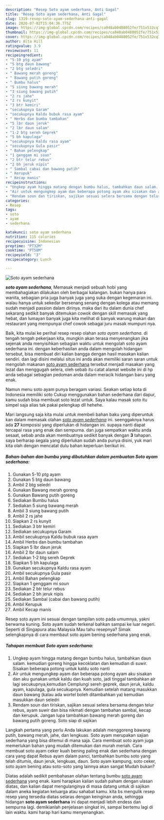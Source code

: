 ```yaml
---
description: "Resep Soto ayam sederhana, Anti Gagal"
title: "Resep Soto ayam sederhana, Anti Gagal"
slug: 1319-resep-soto-ayam-sederhana-anti-gagal
date: 2020-07-02T15:04:36.775Z
image: https://img-global.cpcdn.com/recipes/ca948ab0488052fe/751x532cq70/soto-ayam-sederhana-foto-resep-utama.jpg
thumbnail: https://img-global.cpcdn.com/recipes/ca948ab0488052fe/751x532cq70/soto-ayam-sederhana-foto-resep-utama.jpg
cover: https://img-global.cpcdn.com/recipes/ca948ab0488052fe/751x532cq70/soto-ayam-sederhana-foto-resep-utama.jpg
author: Alta Hill
ratingvalue: 3.9
reviewcount: 11
recipeingredient:
- "5-10 ptg ayam"
- "5 btg daun bawang"
- "2 btg seledri"
- " Bawang merah goreng"
- " Bawang putih goreng"
- " Bumbu halus"
- "5 siung bawang merah"
- "3 siung bawang putih"
- "2 rs jahe"
- "2 rs kunyit"
- "3 btr kemiri"
- "secukupnya Garam"
- "secukupnya Kaldu bubuk rasa ayam"
- " Herbs dan bumbu tambahan"
- "5 lbr daun jeruk"
- "2 lbr daun salam"
- "1-2 btg sereh Geprek"
- "5 bh kapulaga"
- "secukupnya Kaldu rasa ayam"
- "secukupnya Gula pasir"
- " Bahan pelengkap"
- "1 genggam mi soun"
- "2 btr telur rebus"
- "2 bh jeruk nipis"
- " Sambal cabai dan bawang putih"
- " Kerupuk"
- " Kecap manis"
recipeinstructions:
- "Ungkep ayam hingga matang dengan bumbu halus, tambahkan daun salam. kemudian goreng hingga kecoklatan dan kemudian di suwir. Sisakan beberapa potong untuk kaldu soto nanti"
- "Air untuk mengungkep ayam dan beberapa potong ayam aku sisakan dan aku gunakan untuk kaldu dan kuah soto, jadi tinggal tambahkan air lagi secukupnya,kemudian Cemplungi sereh geprek, daun jeruk, kaldu ayam, kapulaga, gula secukupnya. Kemudian setelah matang masukkan daun bawang (kalau ada wortel boleh ditambahkan ya) kemudian masukkan daun seledri"
- "Rendam soun dan tiriskan, sajikan sesuai selera bersama dengan telur rebus, ayam suwir dan bisa nikmati dengan tambahan sambal, kecap dan kerupuk. Jangan lupa tambahkan bawang merah goreng dan bawang putih goreng. Soto siap di sajikan"
categories:
- Resep
tags:
- soto
- ayam
- sederhana

katakunci: soto ayam sederhana 
nutrition: 115 calories
recipecuisine: Indonesian
preptime: "PT32M"
cooktime: "PT58M"
recipeyield: "3"
recipecategory: Lunch

---
```



![Soto ayam sederhana](https://img-global.cpcdn.com/recipes/ca948ab0488052fe/751x532cq70/soto-ayam-sederhana-foto-resep-utama.jpg)

<b><i>soto ayam sederhana</i></b>, Memasak menjadi sebuah hobi yang membahagiakan dilakukan oleh berbagai kalangan. bukan hanya para wanita, sebagian pria juga banyak juga yang suka dengan kegemaran ini. walau hanya untuk sekedar bersenang senang dengan kolega atau memang sudah menjadi passion dalam dirinya. maka dari itu dalam dunia chef sekarang sedikit banyak ditemukan cowok dengan skill memasak yang hebat, dan lumayan banyak juga kita melihat di banyak warung makan dan restaurant yang mempunyai chef cowok sebagai juru masak mumpuni nya.

Baik, kita mulai ke perihal resep resep olahan <i>soto ayam sederhana</i>. di tengah tengah pekerjaan kita, mungkin akan terasa menyenangkan jika sejenak anda menyisihkan sebagian waktu untuk mengolah soto ayam sederhana ini. dengan keberhasilan anda dalam mengolah hidangan tersebut, bisa membuat diri kalian bangga dengan hasil masakan kalian sendiri. dan lagi disini melalui situs ini anda akan memiliki saran saran untuk mengolah makanan <u>soto ayam sederhana</u> tersebut menjadi masakan yang lezat dan menggugah selera, oleh sebab itu catat alamat website ini di hp anda sebagai sebagian pedoman anda dalam meracik hidangan baru yang enak.

Namun menu soto ayam punya beragam variasi. Seakan setiap kota di Indonesia memiliki soto Cukup menggunakan bahan sederhana dari dapur, kamu sudah bisa membuat soto lezat untuk. Saya kalau masak soto itu simpel saja alias tak pakai pelengkap dll hehehe.


Mari langsung saja kita mulai untuk membeli bahan baku yang diperuntuk kan dalam memasak olahan <u><i>soto ayam sederhana</i></u> ini. seenggaknya harus ada <b>27</b> komposisi yang diperlukan di hidangan ini. supaya nanti dapat tercapai rasa yang enak dan sempurna. dan juga sempatkan waktu anda sesaat, sebab anda akan membuatnya sedikit banyak dengan <b>3</b> tahapan. saya berharap segala yang diperlukan sudah anda punya disini, yuk mari kita olah dengan mencatat dulu bahan keperluan berikut ini.

<!--inarticleads1-->

##### Bahan-bahan dan bumbu yang dibutuhkan dalam pembuatan Soto ayam sederhana:

1. Gunakan 5-10 ptg ayam
1. Gunakan 5 btg daun bawang
1. Ambil 2 btg seledri
1. Gunakan  Bawang merah goreng
1. Gunakan  Bawang putih goreng
1. Sediakan  Bumbu halus
1. Sediakan 5 siung bawang merah
1. Ambil 3 siung bawang putih
1. Ambil 2 rs jahe
1. Siapkan 2 rs kunyit
1. Sediakan 3 btr kemiri
1. Sediakan secukupnya Garam
1. Ambil secukupnya Kaldu bubuk rasa ayam
1. Ambil  Herbs dan bumbu tambahan
1. Siapkan 5 lbr daun jeruk
1. Ambil 2 lbr daun salam
1. Sediakan 1-2 btg sereh Geprek
1. Siapkan 5 bh kapulaga
1. Gunakan secukupnya Kaldu rasa ayam
1. Ambil secukupnya Gula pasir
1. Ambil  Bahan pelengkap
1. Siapkan 1 genggam mi soun
1. Sediakan 2 btr telur rebus
1. Sediakan 2 bh jeruk nipis
1. Sediakan  Sambal (cabai dan bawang putih)
1. Ambil  Kerupuk
1. Ambil  Kecap manis


Resep soto ayam ini sesuai dengan tampilan soto pada umumnya, yakni berwarna kuning. Soto ayam sudah terkenal bahkan sampai ke luar negeri. Seperti di Singapura atau Malaysia Mau tahu resepnya? Simak selengkapnya di cara membaut soto ayam bening sederhana yang enak. 

<!--inarticleads2-->

##### Tahapan membuat Soto ayam sederhana:

1. Ungkep ayam hingga matang dengan bumbu halus, tambahkan daun salam. kemudian goreng hingga kecoklatan dan kemudian di suwir. Sisakan beberapa potong untuk kaldu soto nanti
1. Air untuk mengungkep ayam dan beberapa potong ayam aku sisakan dan aku gunakan untuk kaldu dan kuah soto, jadi tinggal tambahkan air lagi secukupnya,kemudian Cemplungi sereh geprek, daun jeruk, kaldu ayam, kapulaga, gula secukupnya. Kemudian setelah matang masukkan daun bawang (kalau ada wortel boleh ditambahkan ya) kemudian masukkan daun seledri
1. Rendam soun dan tiriskan, sajikan sesuai selera bersama dengan telur rebus, ayam suwir dan bisa nikmati dengan tambahan sambal, kecap dan kerupuk. Jangan lupa tambahkan bawang merah goreng dan bawang putih goreng. Soto siap di sajikan


Langkah pertama yang perlu Anda lakukan adalah menggoreng bawang putih, bawang merah, jahe, dan lengkuas. Soto ayam merupakan sajian sederhana yang bisa ditemui di mana saja. Cara membuat soto ayam juga memerlukan bahan yang mudah ditemukan dan murah meriah. Cara membuat soto ayam ceker kuah bening paling enak dan sederhana dengan cara yang dapat Rebus ayam dalam panci, tambahkan bumbu soto yang telah ditumis, daun jeruk, lengkuas, daun. Soto ayam kampung, soto ceker, soto ayam bening atau soto-soto yang lainnya akan sangat Mudah bukan? 

Diatas adalah sedikit pembahasan olahan tentang bumbu <u>soto ayam sederhana</u> yang enak. kami harapkan kalian sudah paham dengan ulasan diatas, dan kalian dapat mengulanginya di masa datang untuk di sajikan dalam aneka kegiatan keluarga atau sahabat kamu. kita bs mengulik resep resep yang tersedia diatas selaras dengan keinginan anda, sehingga hidangan <b>soto ayam sederhana</b> ini dapat menjadi lebih endess dan sempurna lagi. demikianlah penjelasan singkat ini, sampai bertemu lagi di lain waktu. kami harap hari kamu menyenangkan.
